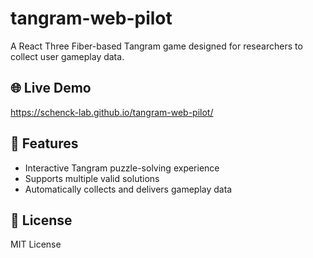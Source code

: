 # tangram-web-pilot

A React Three Fiber-based Tangram game designed for researchers to collect user gameplay data.

## 🌐 Live Demo
https://schenck-lab.github.io/tangram-web-pilot/

## 🚀 Features
- Interactive Tangram puzzle-solving experience
- Supports multiple valid solutions
- Automatically collects and delivers gameplay data

## 📜 License
MIT License
